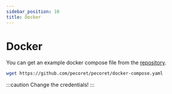 ```yaml
---
sidebar_position: 10
title: Docker
---
```


# Docker

You can get an example docker compose file from the [repository](https://github.com/pecoret/pecoret).

```bash
wget https://github.com/pecoret/pecoret/docker-compose.yaml
```

:::caution
Change the credentials!
:::